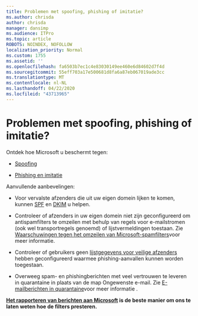 ```yaml
---
title: Problemen met spoofing, phishing of imitatie?
ms.author: chrisda
author: chrisda
manager: dansimp
ms.audience: ITPro
ms.topic: article
ROBOTS: NOINDEX, NOFOLLOW
localization_priority: Normal
ms.custom: 1755
ms.assetid: ''
ms.openlocfilehash: fa6503b7ec1c4e83030149ee460e6d84602d7f4d
ms.sourcegitcommit: 55eff703a17e500681d8fa6a87eb067019ade3cc
ms.translationtype: MT
ms.contentlocale: nl-NL
ms.lasthandoff: 04/22/2020
ms.locfileid: "43713965"
---
```

# <a name="issues-with-spoofing-phishing-or-impersonation"></a>Problemen met spoofing, phishing of imitatie?

Ontdek hoe Microsoft u beschermt tegen:

- [Spoofing](https://docs.microsoft.com/office365/securitycompliance/anti-spoofing-protection)

- [Phishing en imitatie](https://docs.microsoft.com/office365/securitycompliance/atp-anti-phishing)

Aanvullende aanbevelingen:

- Voor vervalste afzenders die uit uw eigen domein lijken te komen, kunnen [SPF](https://docs.microsoft.com/office365/securitycompliance/set-up-spf-in-office-365-to-help-prevent-spoofing) en [DKIM](https://docs.microsoft.com/office365/securitycompliance/use-dkim-to-validate-outbound-email) u helpen.

- Controleer of afzenders in uw eigen domein niet zijn geconfigureerd om antispamfilters te omzeilen met behulp van regels voor e-mailstromen (ook wel transportregels genoemd) of lijstvermeldingen toestaan. Zie [Waarschuwingen tegen het omzeilen van Microsoft-spamfilters](https://docs.microsoft.com/exchange/troubleshoot/antispam/cautions-against-bypassing-spam-filters)voor meer informatie.

- Controleer of gebruikers geen [lijstgegevens voor veilige afzenders](https://support.office.com/article/BE1BAEA0-BEAB-4A30-B968-9004332336CE) hebben geconfigureerd waarmee phishing-aanvallen kunnen worden toegestaan.

- Overweeg spam- en phishingberichten met veel vertrouwen te leveren in quarantaine in plaats van de map Ongewenste e-mail. Zie [E-mailberichten in quarantaine](https://docs.microsoft.com/office365/securitycompliance/quarantine-email-messages)voor meer informatie .

**[Het rapporteren van berichten aan Microsoft](https://support.office.com/article/b5caa9f1-cdf3-4443-af8c-ff724ea719d2) is de beste manier om ons te laten weten hoe de filters presteren.**
